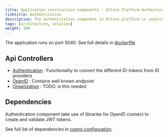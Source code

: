 ```yaml
---
title: Application construction components - Altinn Platform Authentication
linktitle: Authentication
description: The authentication component in Altinn platform is constructed as an asp.net core web API application deployed as a docker container to a Kubernetes cluster.
tags: [architecture, solution]
weight: 100
---
```


The application runs on port 5040. See full details in [dockerfile](https://github.com/Altinn/altinn-studio/blob/master/src/Altinn.Platform/Altinn.Platform.Authentication/Authentication/Dockerfile)

## Api Controllers
- [Authentication](https://github.com/Altinn/altinn-studio/tree/master/src/Altinn.Platform/Altinn.Platform.Authentication/Authentication/Controllers) : Functionality to convert the different ID-tokens from ID providers
- [OpenID](https://github.com/Altinn/altinn-studio/blob/master/src/Altinn.Platform/Altinn.Platform.Authentication/Authentication/Controllers/OpenIdController.cs) :  Contains well known endpoint
- [Organization](https://github.com/Altinn/altinn-studio/blob/master/src/Altinn.Platform/Altinn.Platform.Authentication/Authentication/Controllers/OrganisationController.cs) : TODO. is this needed

## Dependencies
Authentication component take use of libraries for OpenID connect to create and validate JWT tokens.

See full list of dependencies in [csproj configuration](https://github.com/Altinn/altinn-studio/blob/master/src/Altinn.Platform/Altinn.Platform.Authentication/Authentication/Altinn.Platform.Authentication.csproj).